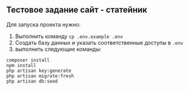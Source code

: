 ## Тестовое задание сайт - статейник

Для запуска проекта нужно:
1. Выполнить команду ```cp .env.example .env```
2. Создать базу данных и указать соответственные доступы в ```.env```
3. выполнить следующие команды:
```
composer install
npm install
php artisan key:generate
php artisan migrate:fresh
php artisan db:seed
```